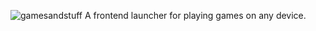 ![gamesandstuff](https://user-images.githubusercontent.com/68365423/199411065-61e6c76c-72c0-46f3-9e8d-195eb69f58f5.png)
A frontend launcher for playing games on any device.
